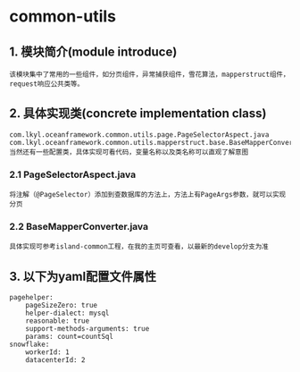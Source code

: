 # common-utils

## 1. 模块简介(module introduce)
    该模块集中了常用的一些组件，如分页组件，异常捕获组件，雪花算法，mapperstruct组件，request响应公共类等。
## 2. 具体实现类(concrete implementation class)
    com.lkyl.oceanframework.common.utils.page.PageSelectorAspect.java
    com.lkyl.oceanframework.common.utils.mapperstruct.base.BaseMapperConverter.java
    当然还有一些配置类，具体实现可看代码，变量名称以及类名称可以直观了解意图

### 2.1 PageSelectorAspect.java
    将注解（@PageSelector）添加到查数据库的方法上，方法上有PageArgs参数，就可以实现分页
### 2.2 BaseMapperConverter.java
    具体实现可参考island-common工程，在我的主页可查看，以最新的develop分支为准
## 3. 以下为yaml配置文件属性
    pagehelper:
        pageSizeZero: true
        helper-dialect: mysql
        reasonable: true
        support-methods-arguments: true
        params: count=countSql
    snowflake:
        workerId: 1
        datacenterId: 2